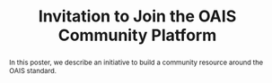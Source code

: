---
abstract: In this poster, we describe an initiative to build a community resource
  around the OAIS standard.
creators:
- Sierman, Barbara
- Kilbride, William
- L'Hours, Hervé
- Wheatley, Paul
date: null
document_url: https://services.phaidra.univie.ac.at/api/object/o:429602/download
grand_parent: iPRES
institutions: []
keywords:
- oais
landing_page_url: https://phaidra.univie.ac.at/o:429602
language: eng
layout: publication
license: CC BY 4.0 International
notes_url: null
parent: iPRES 2015
presentation_url: null
publication_type: poster
size: 408098
source_name: iPRES
title: Invitation to Join the OAIS Community Platform
year: 2015
---